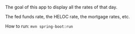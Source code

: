 The goal of this app to display all the rates of that day.

The fed funds rate, the HELOC rate, the mortgage rates, etc.

How to run:
`mvn spring-boot:run`
